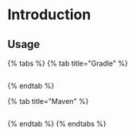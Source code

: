 # Introduction

## Usage

{% tabs %}
{% tab title="Gradle" %}
```groovy

```
{% endtab %}

{% tab title="Maven" %}
```markup

```
{% endtab %}
{% endtabs %}

## 

